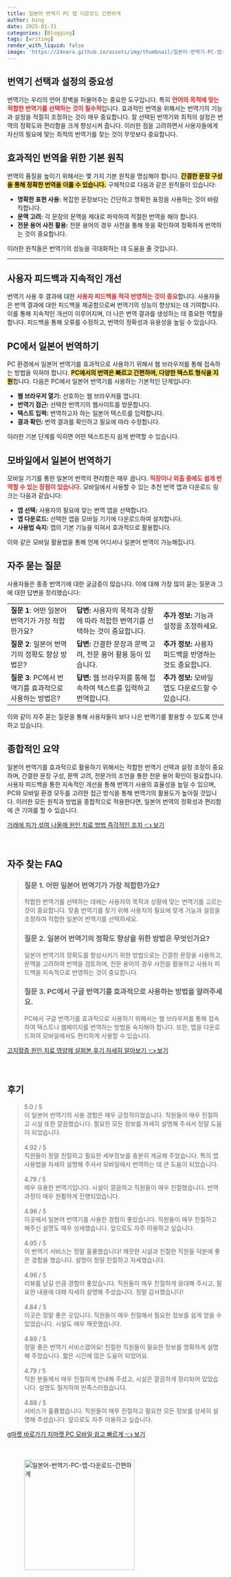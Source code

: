 ```yaml
---
title: 일본어 번역기 PC 앱 다운로드 간편하게
author: bing
date: 2025-01-31
categories: [Blogging]
tags: [writing]
render_with_liquid: false
image: 'https://24nara.github.io/assets/img/thumbnail/일본어-번역기-PC-앱-다운로드-간편하게.webp'
---
```



<h2 id='번역기 선택과 설정의 중요성'>번역기 선택과 설정의 중요성</h2>

<p>번역기는 우리의 언어 장벽을 허물어주는 중요한 도구입니다. 특히 <b><span style="color: #ee2323;">언어의 목적에 맞는 적합한 번역기를 선택하는 것이 필수적</span></b>입니다. 효과적인 번역을 위해서는 번역기의 기능과 설정을 적절히 조정하는 것이 매우 중요합니다. 잘 선택된 번역기와 최적의 설정은 번역의 정확도와 편리함을 크게 향상시켜 줍니다. 이러한 점을 고려하면서 사용자들에게 자신의 필요에 맞는 최적의 번역기를 찾는 것이 무엇보다 중요합니다.</p>

<h2 id='효과적인 번역을 위한 기본 원칙'>효과적인 번역을 위한 기본 원칙</h2>

<p>번역의 품질을 높이기 위해서는 몇 가지 기본 원칙을 명심해야 합니다. <b><span style="background-color: #ffe066;">간결한 문장 구성을 통해 정확한 번역을 이룰 수 있습니다.</span></b> 구체적으로 다음과 같은 원칙들이 있습니다:</p>

<ul>
    <li><b>명확한 표현 사용:</b> 복잡한 문장보다는 간단하고 명확한 표정을 사용하는 것이 바람직합니다.</li>
    <li><b>문맥 고려:</b> 각 문장의 문맥을 제대로 파악하여 적절한 번역을 해야 합니다.</li>
    <li><b>전문 용어 사전 활용:</b> 전문 용어의 경우 사전을 통해 뜻을 확인하여 정확하게 번역하는 것이 중요합니다.</li>
</ul>

<p>이러한 원칙들은 번역기의 성능을 극대화하는 데 도움을 줄 것입니다.</p>

<hr />

<h2 id='사용자 피드백과 지속적인 개선'>사용자 피드백과 지속적인 개선</h2>

<p>번역기 사용 후 결과에 대한 <b><span style="color: #ee2323;">사용자 피드백을 적극 반영하는 것이 중요</span></b>합니다. 사용자들은 번역 결과에 대한 피드백을 제공함으로써 번역기의 성능이 향상되는 데 기여합니다. 이를 통해 지속적인 개선이 이루어지며, 더 나은 번역 결과를 생성하는 데 중요한 역할을 합니다. 피드백을 통해 오류를 수정하고, 번역의 정확성과 유용성을 높일 수 있습니다.</p>

<h2 id='PC에서 일본어 번역하기'>PC에서 일본어 번역하기</h2>

<p>PC 환경에서 일본어 번역기를 효과적으로 사용하기 위해서 웹 브라우저를 통해 접속하는 방법을 익혀야 합니다. <b><span style="background-color: #ffe066;">PC에서의 번역은 빠르고 간편하며, 다양한 텍스트 형식을 지원</span></b>합니다. 다음은 PC에서 일본어 번역기를 사용하는 기본적인 단계입니다:</p>

<ul>
    <li><b>웹 브라우저 열기:</b> 선호하는 웹 브라우저를 엽니다.</li>
    <li><b>번역기 접근:</b> 선택한 번역기의 웹사이트를 방문합니다.</li>
    <li><b>텍스트 입력:</b> 번역하고자 하는 일본어 텍스트를 입력합니다.</li>
    <li><b>결과 확인:</b> 번역 결과를 확인하고 필요에 따라 수정합니다.</li>
</ul>

<p>이러한 기본 단계를 익히면 어떤 텍스트든지 쉽게 번역할 수 있습니다.</p>

<h2 id='모바일에서 일본어 번역하기'>모바일에서 일본어 번역하기</h2>

<p>모바일 기기를 통한 일본어 번역의 편리함은 매우 큽니다. <b><span style="color: #ee2323;">직장이나 외출 중에도 쉽게 번역할 수 있는 장점이 있습니다.</span></b> 모바일에서 사용할 수 있는 추천 번역 앱과 다운로드 링크는 다음과 같습니다:</p>

<ul>
    <li><b>앱 선택:</b> 사용자의 필요에 맞는 번역 앱을 선택합니다.</li>
    <li><b>앱 다운로드:</b> 선택한 앱을 모바일 기기에 다운로드하여 설치합니다.</li>
    <li><b>사용법 숙지:</b> 앱의 기본 기능을 익혀서 효과적으로 활용합니다.</li>
</ul>

<p>이와 같은 모바일 활용법을 통해 언제 어디서나 일본어 번역이 가능해집니다.</p>

<h2 id='자주 묻는 질문'>자주 묻는 질문</h2>

<p>사용자들은 종종 번역기에 대한 궁금증이 많습니다. 이에 대해 가장 많이 묻는 질문과 그에 대한 답변을 정리했습니다:</p>

<table>
    <tr>
        <td><b>질문 1</b>: 어떤 일본어 번역기가 가장 적합한가요?</td>
        <td><b>답변:</b> 사용자의 목적과 상황에 따라 적합한 번역기를 선택하는 것이 중요합니다.</td>
        <td><b>추가 정보:</b> 기능과 설정을 조정하세요.</td>
    </tr>
    <tr>
        <td><b>질문 2</b>: 일본어 번역기의 정확도 향상 방법은?</td>
        <td><b>답변:</b> 간결한 문장과 문맥 고려, 전문 용어 활용 등이 있습니다.</td>
        <td><b>추가 정보:</b> 사용자 피드백을 반영하는 것도 중요합니다.</td>
    </tr>
    <tr>
        <td><b>질문 3</b>: PC에서 번역기를 효과적으로 사용하는 방법은?</td>
        <td><b>답변:</b> 웹 브라우저를 통해 접속하여 텍스트를 입력하고 번역합니다.</td>
        <td><b>추가 정보:</b> 모바일 앱도 다운로드할 수 있습니다.</td>
    </tr>
</table>

<p>이와 같이 자주 묻는 질문을 통해 사용자들이 보다 나은 번역기를 활용할 수 있도록 안내하고 있습니다.</p>

<h2 id='종합적인 요약'>종합적인 요약</h2>

<p>일본어 번역기를 효과적으로 활용하기 위해서는 적합한 번역기 선택과 설정 조정이 중요하며, 간결한 문장 구성, 문맥 고려, 전문가의 조언을 통한 전문 용어 확인이 필요합니다. 사용자 피드백을 통한 지속적인 개선을 통해 번역기 사용의 효율성을 높일 수 있으며, PC와 모바일 환경 모두를 고려한 접근 방식을 통해 번역기의 활용도가 높아질 것입니다. 이러한 모든 원칙과 방법을 종합적으로 적용한다면, 일본어 번역의 정확성과 편리함에 큰 기여를 할 수 있습니다.</p>


<p><a class="click-button" title="가래에 피가 섞여 나올때 원인 치료 방법 즉각적인 조치" href="https://24nara.github.io/posts/%EA%B0%80%EB%9E%98%EC%97%90-%ED%94%BC%EA%B0%80-%EC%84%9E%EC%97%AC-%EB%82%98%EC%98%AC%EB%95%8C-%EC%9B%90%EC%9D%B8-%EC%B9%98%EB%A3%8C-%EB%B0%A9%EB%B2%95-%EC%A6%89%EA%B0%81%EC%A0%81%EC%9D%B8-%EC%A1%B0%EC%B9%98/" rel="dofollow">가래에 피가 섞여 나올때 원인 치료 방법 즉각적인 조치 👈 보기</a></p><br>
<h2 id='자주_찾는_FAQ'>자주 찾는 FAQ</h2>
<div itemscope="" itemtype="https://schema.org/FAQPage"> 
<blockquote> 
<div itemscope="" itemprop="mainEntity" itemtype="https://schema.org/Question"> 
<h3 itemprop="name">질문 1. 어떤 일본어 번역기가 가장 적합한가요?</h3> 
<div itemscope="" itemprop="acceptedAnswer" itemtype="https://schema.org/Answer"> 
<span itemprop="text"> 
<p>적합한 번역기를 선택하는 데에는 사용자의 목적과 상황에 맞는 번역기를 고르는 것이 중요합니다. 맞춤 번역기를 찾기 위해 사용자의 필요에 맞게 기능과 설정을 조정하여 적합한 일본어 번역기를 선택하세요.</p> 
</span> 
</div> 
</div> 

<div itemscope="" itemprop="mainEntity" itemtype="https://schema.org/Question"> 
<h3 itemprop="name">질문 2. 일본어 번역기의 정확도 향상을 위한 방법은 무엇인가요?</h3> 
<div itemscope="" itemprop="acceptedAnswer" itemtype="https://schema.org/Answer"> 
<span itemprop="text"> 
<p>일본어 번역기의 정확도를 향상시키기 위한 방법으로는 간결한 문장을 사용하고, 문맥을 고려하여 번역을 검토하며, 전문 용어의 경우 사전을 활용하고 사용자 피드백을 지속적으로 반영하는 것이 중요합니다.</p> 
</span> 
</div> 
</div> 

<div itemscope="" itemprop="mainEntity" itemtype="https://schema.org/Question"> 
<h3 itemprop="name">질문 3. PC에서 구글 번역기를 효과적으로 사용하는 방법을 알려주세요.</h3> 
<div itemscope="" itemprop="acceptedAnswer" itemtype="https://schema.org/Answer"> 
<span itemprop="text"> 
<p>PC에서 구글 번역기를 효과적으로 사용하기 위해서는 웹 브라우저를 통해 접속하여 텍스트나 웹페이지를 번역하는 방법을 숙지해야 합니다. 또한, 앱을 다운로드하여 모바일에서도 편리하게 사용할 수 있습니다.</p> 
</span> 
</div> 
</div> 
</blockquote> 
</div>
<p><a class="click-button" title="고지혈증 원인 치료 영양제 살펴본 후기 자세히 알아보기" href="https://24nara.github.io/posts/%EA%B3%A0%EC%A7%80%ED%98%88%EC%A6%9D-%EC%9B%90%EC%9D%B8-%EC%B9%98%EB%A3%8C-%EC%98%81%EC%96%91%EC%A0%9C-%EC%82%B4%ED%8E%B4%EB%B3%B8-%ED%9B%84%EA%B8%B0-%EC%9E%90%EC%84%B8%ED%9E%88-%EC%95%8C%EC%95%84%EB%B3%B4%EA%B8%B0/" rel="dofollow">고지혈증 원인 치료 영양제 살펴본 후기 자세히 알아보기 👈 보기</a></p><br>
<h2 id='후기'>후기</h2>
<div itemscope itemtype="https://schema.org/Product">
  <blockquote>
  <div itemprop="review" itemscope itemtype="https://schema.org/Review">
      <div itemprop="reviewRating" itemscope itemtype="https://schema.org/Rating"> <span itemprop="ratingValue">5.0</span> / <span itemprop="bestRating">5</span> </div>
      <span itemprop="reviewBody">이 일본어 번역기의 사용 경험은 매우 긍정적이었습니다. 직원들이 매우 친절하고 시설 또한 깔끔했습니다. 필요한 모든 정보를 자세히 설명해 주셔서 정말 도움이 되었습니다.</span>
  </div>
  <br>
  <div itemprop="review" itemscope itemtype="https://schema.org/Review">
      <div itemprop="reviewRating" itemscope itemtype="https://schema.org/Rating"> <span itemprop="ratingValue">4.92</span> / <span itemprop="bestRating">5</span> </div>
      <span itemprop="reviewBody">직원들이 정말 친절하고 필요한 세부정보를 충분히 제공해 주었습니다. 특히 앱 사용법을 자세히 설명해 주셔서 모바일에서 번역하는 데 큰 도움이 되었습니다.</span>
  </div>
  <br>
  <div itemprop="review" itemscope itemtype="https://schema.org/Review">
      <div itemprop="reviewRating" itemscope itemtype="https://schema.org/Rating"> <span itemprop="ratingValue">4.79</span> / <span itemprop="bestRating">5</span> </div>
      <span itemprop="reviewBody">매우 유용한 번역기입니다. 시설이 깔끔하고 직원들이 매우 친절했습니다. 번역 과정이 매우 원활하게 진행되었습니다.</span>
  </div>
  <br>
  <div itemprop="review" itemscope itemtype="https://schema.org/Review">
      <div itemprop="reviewRating" itemscope itemtype="https://schema.org/Rating"> <span itemprop="ratingValue">4.96</span> / <span itemprop="bestRating">5</span> </div>
      <span itemprop="reviewBody">이곳에서 일본어 번역기를 사용한 경험이 좋았습니다. 직원들이 매우 친절하고 해주신 설명도 매우 상세했습니다. 앞으로도 자주 이용하고 싶습니다.</span>
  </div>
  <br>
  <div itemprop="review" itemscope itemtype="https://schema.org/Review">
      <div itemprop="reviewRating" itemscope itemtype="https://schema.org/Rating"> <span itemprop="ratingValue">4.95</span> / <span itemprop="bestRating">5</span> </div>
      <span itemprop="reviewBody">이 번역기 서비스는 정말 훌륭했습니다! 깨끗한 시설과 친절한 직원들 덕분에 좋은 경험을 했습니다. 설명이 정말 친절하고 자세했습니다.</span>
  </div>
  <br>
  <div itemprop="review" itemscope itemtype="https://schema.org/Review">
      <div itemprop="reviewRating" itemscope itemtype="https://schema.org/Rating"> <span itemprop="ratingValue">4.96</span> / <span itemprop="bestRating">5</span> </div>
      <span itemprop="reviewBody">리뷰를 남길 만큼 경험이 좋았습니다. 직원들이 매우 친절하게 응대해 주시고, 필요한 내용에 대해 자세히 설명해 주셨습니다. 정말 감사했습니다!</span>
  </div>
  <br>
  <div itemprop="review" itemscope itemtype="https://schema.org/Review">
      <div itemprop="reviewRating" itemscope itemtype="https://schema.org/Rating"> <span itemprop="ratingValue">4.84</span> / <span itemprop="bestRating">5</span> </div>
      <span itemprop="reviewBody">이곳은 정말 좋은 곳입니다. 직원들이 매우 친절해서 필요한 정보를 쉽게 얻을 수 있었습니다. 시설도 매우 깨끗했습니다.</span>
  </div>
  <br>
  <div itemprop="review" itemscope itemtype="https://schema.org/Review">
      <div itemprop="reviewRating" itemscope itemtype="https://schema.org/Rating"> <span itemprop="ratingValue">4.89</span> / <span itemprop="bestRating">5</span> </div>
      <span itemprop="reviewBody">정말 좋은 번역기 서비스였어요! 친절한 직원들이 필요한 정보를 명확하게 설명해 주었습니다. 짧은 시간에 많은 도움이 되었어요.</span>
  </div>
  <br>
  <div itemprop="review" itemscope itemtype="https://schema.org/Review">
      <div itemprop="reviewRating" itemscope itemtype="https://schema.org/Rating"> <span itemprop="ratingValue">4.79</span> / <span itemprop="bestRating">5</span> </div>
      <span itemprop="reviewBody">직원 분들께서 매우 친절하게 안내해 주셨고, 시설은 깔끔하게 정리되어 있었습니다. 설명도 철저하여 만족스러웠습니다.</span>
  </div>
  <br>
  <div itemprop="review" itemscope itemtype="https://schema.org/Review">
      <div itemprop="reviewRating" itemscope itemtype="https://schema.org/Rating"> <span itemprop="ratingValue">4.88</span> / <span itemprop="bestRating">5</span> </div>
      <span itemprop="reviewBody">서비스가 훌륭했습니다. 직원들이 매우 친절하고 필요한 모든 정보를 상세히 설명해 주셨습니다. 앞으로도 자주 이용하고 싶습니다.</span>
  </div>
  </blockquote>
</div>
<p><a class="click-button" title="g마켓 바로가기 지마켓 PC 모바일 쉽고 빠르게" href="https://24nara.github.io/posts/g%EB%A7%88%EC%BC%93-%EB%B0%94%EB%A1%9C%EA%B0%80%EA%B8%B0-%EC%A7%80%EB%A7%88%EC%BC%93-PC-%EB%AA%A8%EB%B0%94%EC%9D%BC-%EC%89%BD%EA%B3%A0-%EB%B9%A0%EB%A5%B4%EA%B2%8C/" rel="dofollow">g마켓 바로가기 지마켓 PC 모바일 쉽고 빠르게 👈 보기</a></p><br>
<figure class="image"><img src="https://24nara.github.io/assets/img/thumbnail/일본어-번역기-PC-앱-다운로드-간편하게.webp" alt="일본어-번역기-PC-앱-다운로드-간편하게" width="256" height="256"></figure>